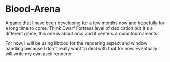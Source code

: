 # Blood-Arena

A game that I have been developing for a few months now and hopefully for a long time to come. Think Dwarf Fortress level of dedication but it's a different game, this one is about orcs and it centers around tournaments.

For now, I will be using libtcod for the rendering aspect and window handling because I don't really want to deal with that for now. Eventually I will write my own ascii renderer.
